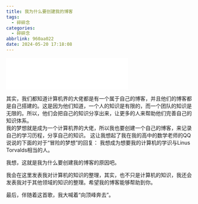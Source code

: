 ```yaml
---
title: 我为什么要创建我的博客
tags:
  - 碎碎念
categories:
  - 碎碎念
abbrlink: 960aa022
date: 2024-05-20 17:18:08
---
```


<iframe frameborder="no" border="0" marginwidth="0" marginheight="0" width=330 height=86 src="//music.163.com/outchain/player?type=2&id=1933219702&auto=1&height=66"></iframe>

其实，我们都知道计算机界的大佬都是有一个属于自己的博客，并且他们的博客都是自己搭建的。这是因为他们知道，一个人的知识是有限的，而一个团队的知识是无限的。所以，他们会把自己的知识分享出来，让更多的人来帮助他们完善自己的知识体系。  
我的梦想就是成为一个计算机界的大佬，所以我也要创建一个自己的博客，来记录自己的学习历程，分享自己的知识。
这让我想起了我在我的高中的数学老师的QQ说说的下面的对于“冒险的梦想”的回复：
我想成为想要我的计算机的学识与Linus Torvalds相当的人。

我想，这就是我为什么要创建我的博客的原因吧。

我会在这里发表我对计算机的知识的整理，其实，也不只是计算机的知识，我还会发表我对于其他领域的知识的整理。希望我的博客能够帮助到你。

最后，伴随着这首歌，我大喊着“向顶峰奔去”。
